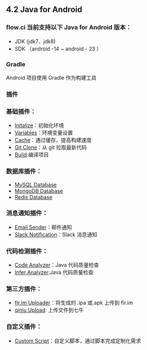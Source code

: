 ## 4.2 Java for Android

### flow.ci 当前支持以下 Java for Android 版本：

- JDK     (jdk7、jdk8)
- SDK  （android -14 ~ android - 23 ）

### Gradle

Android 项目使用 Gradle 作为构建工具

### 插件

### 基础插件：

- [Initalize](./plugins_initalize.html)：初始化环境
- [Variables](./plugins_variables.html)：环境变量设置
- [Cache](./plugins_cache.html)：通过缓存，提高构建速度
- [Git Clone](./plugins_git_clone.html)：从 git 拉取最新代码
- [Build](./plugins_build.html):编译项目

### 数据库插件：
- [MySQL Database](./plugins_mysql_database.html)
- [MongoDB Database](./plugins_mongodb_database.html)
- [Redis Database](./plugins_redis_database.html)

### 消息通知插件：
- [Email Sender](./plugins_email_sender.html)：邮件通知
- [Slack Notification](./plugins_slack_notification.html)：Slack 消息通知

### 代码检测插件：
- [Code Analyzer](./waiting.html)：Java 代码质量检查
- [Infer Analyzer](./waiting.html):Java 代码质量检查


### 第三方插件：
- [fir.im Uploader](./plugins_firim_uploader.html)：将生成的 .ipa 或.apk 上传到 fir.im
- [qiniu Upload](./plugins_qiniu_upload.html):  上传文件到七牛

### 自定义插件：
- [Custom Script](./plugins_custom_script.html)：自定义脚本，通过脚本完成定制化需求
